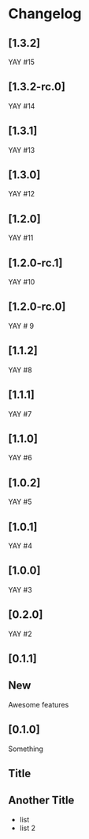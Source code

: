 # Changelog

## [1.3.2]

YAY #15

## [1.3.2-rc.0]

YAY #14

## [1.3.1]

YAY #13

## [1.3.0]

YAY #12

## [1.2.0]

YAY #11

## [1.2.0-rc.1]

YAY #10

## [1.2.0-rc.0]

YAY # 9

## [1.1.2]

YAY #8

## [1.1.1]

YAY #7

## [1.1.0]

YAY #6

## [1.0.2]

YAY #5

## [1.0.1]

YAY #4

## [1.0.0]

YAY #3

## [0.2.0]

YAY #2

## [0.1.1]

## New

Awesome features

## [0.1.0]

Something 

## Title 

## Another Title 

* list 
* list 2














